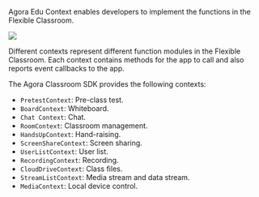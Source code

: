 Agora Edu Context enables developers to implement the functions in the Flexible Classroom.

![](https://web-cdn.agora.io/docs-files/1619696813295)

Different contexts represent different function modules in the Flexible Classroom. Each context contains methods for the app to call and also reports event callbacks to the app.

The Agora Classroom SDK provides the following contexts:

- `PretestContext`: Pre-class test.
- `BoardContext`: Whiteboard.
- `Chat Context`: Chat.
- `RoomContext`: Classroom management.
- `HandsUpContext`: Hand-raising.
- `ScreenShareContext`: Screen sharing.
- `UserListContext`: User list.
- `RecordingContext`: Recording.
- `CloudDriveContext`: Class files.
- `StreamListContext`: Media stream and data stream.
- `MediaContext`: Local device control.